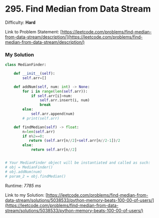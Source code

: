 # 295. Find Median from Data Stream

Difficulty: **Hard**

Link to Problem Statement: [https://leetcode.com/problems/find-median-from-data-stream/description/](https://leetcode.com/problems/find-median-from-data-stream/description/)

### My Solution

```python
class MedianFinder:

    def __init__(self):
        self.arr=[]        

    def addNum(self, num: int) -> None:
        for i in range(len(self.arr)):
            if self.arr[i]>num:
                self.arr.insert(i, num)
                break
        else:
            self.arr.append(num)
        # print(self.arr)

    def findMedian(self) -> float:
        n=len(self.arr)
        if n%2==0:
           return (self.arr[n//2]+self.arr[n//2-1])/2
        else:
            return self.arr[n//2]


# Your MedianFinder object will be instantiated and called as such:
# obj = MedianFinder()
# obj.addNum(num)
# param_2 = obj.findMedian()
```
Runtime: *7785 ms*

Link to my Solution: [https://leetcode.com/problems/find-median-from-data-stream/solutions/5038533/python-memory-beats-100-00-of-users/](https://leetcode.com/problems/find-median-from-data-stream/solutions/5038533/python-memory-beats-100-00-of-users/)
